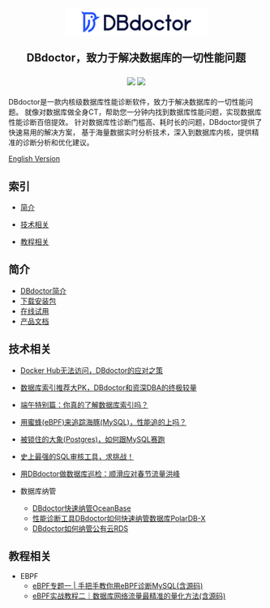 <h2 align="center">
  <img width="280" src="./images/logo.png" >
  <p>DBdoctor，致力于解决数据库的一切性能问题</p>
  <div align="center">
    <a>
        <img src="https://img.shields.io/badge/author-DBdoctor-DAS.svg">
    </a>
    <a>
        <img src="https://img.shields.io/github/license/DBdoctor-DAS/DBdoctor.svg">
    </a>
  </div>
</h2>
DBdoctor是一款内核级数据库性能诊断软件，致力于解决数据库的一切性能问题。
就像对数据库做全身CT，帮助您一分钟内找到数据库性能问题，实现数据库性能诊断百倍提效。
针对数据库性诊断门槛高、耗时长的问题，DBdoctor提供了快速易用的解决方案，
基于海量数据实时分析技术，深入到数据库内核，提供精准的诊断分析和优化建议。

[English Version](./README.md)
## 索引


- [简介](#简介)

- [技术相关](#技术相关)

- [教程相关](#教程相关)

## 简介

- [DBdoctor简介](https://github.com/DBdoctor-DAS/DBdoctor/blob/main/articles/dbdoctor-introduce.md)
- [下载安装包](https://jhktob.oss-cn-beijing.aliyuncs.com/DBdoctorV3.2.3_20240820_x86.tar.gz)
- [在线试用](https://demo.dbdoctor.cn/)
- [产品文档](https://demo.dbdoctor.cn/modules/dbDoctor/mdPreview/index.html?readme=help#/)

## 技术相关
- [Docker Hub无法访问，DBdoctor的应对之策](https://github.com/DBdoctor-DAS/DBdoctor/blob/main/articles/DockerhubCannotBeAccessed.md)
- [数据库索引推荐大PK，DBdoctor和资深DBA的终极较量](https://github.com/DBdoctor-DAS/DBdoctor/blob/main/articles/DatabaseIndexRecommendedLargePk.md)
- [端午特别篇：你真的了解数据库索引吗？](https://github.com/DBdoctor-DAS/DBdoctor/blob/main/articles/DoYouReallyKnowAnythingAboutDatabaseIndexing.md)
- [用蜜蜂(eBPF)来追踪海豚(MySQL)，性能追的上吗？](https://github.com/DBdoctor-DAS/DBdoctor/blob/main/articles/UseEbpfToTrackMysql.md)
- [被锁住的大象(Postgres)，如何跟MySQL赛跑](https://github.com/DBdoctor-DAS/DBdoctor/blob/main/articles/TheChainedElephant.md)

- [史上最强的SQL审核工具，求挑战！](https://github.com/DBdoctor-DAS/DBdoctor/blob/main/articles/TheMostPowerfulSqlAuditToolEver.md)

- [用DBdoctor做数据库巡检：顺滑应对春节流量洪峰](https://github.com/DBdoctor-DAS/DBdoctor/blob/main/articles/CopeWithTheSpringFestivalTrafficPeak.md)

- 数据库纳管
    - [DBdoctor快速纳管OceanBase](https://github.com/DBdoctor-DAS/DBdoctor/blob/main/articles/DbdoctorQuicklyManagesOceanbase.md)
    - [性能诊断工具DBdoctor如何快速纳管数据库PolarDB-X](https://github.com/DBdoctor-DAS/DBdoctor/blob/main/articles/DbdoctorQuicklyManagesPolardb-x.md)
    - [DBdoctor如何纳管公有云RDS](https://github.com/DBdoctor-DAS/DBdoctor/blob/main/articles/HowDoesDbdoctorManagePublicCloudRds.md)

## 教程相关

- EBPF
    - [eBPF专题一 | 手把手教你用eBPF诊断MySQL(含源码)](https://github.com/DBdoctor-DAS/DBdoctor/blob/main/articles/EBPF01.md)
    - [eBPF实战教程二｜数据库网络流量最精准的量化方法(含源码)](https://github.com/DBdoctor-DAS/DBdoctor/blob/main/articles/EBPF02.md)
